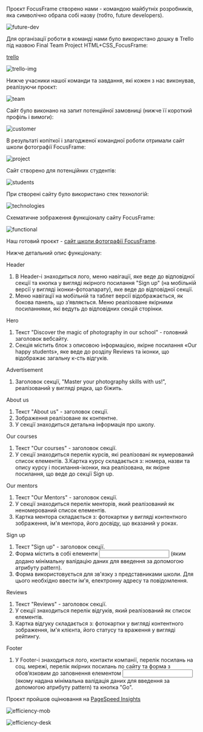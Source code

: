Проєкт FocusFrame створено нами - командою майбутніх розробників, яка символічно
обрала собі назву <FUTURE DEV /> (тобто, future developers).

![future-dev](./src/img/readme/future-dev.jpg)

Для організації роботи в команді нами було використано дошку в Trello під назвою
Final Team Project HTML+CSS_FocusFrame:

[trello](https://trello.com/b/xvCubDyO/final-team-project-htmlcssfocusframe)

![trello-img](./src/img/readme/trello.jpg)

Нижче учасники нашої команди та завдання, які кожен з нас виконував, реалізуючи
проєкт:

![team](./src/img/readme/team.jpg)

Сайт було виконано на запит потенційної замовниці (нижче її короткий профіль і
вимоги):

![customer](./src/img/readme/customer.jpg)

В результаті копіткої і злагодженої командної роботи отримали сайт школи
фотографії FocusFrame:

![project](./src/img/readme/project.jpg)

Сайт створено для потенційних студентів:

![students](./src/img/readme/students.jpg)

При створені сайту було використано стек технологій:

![technologies](./src/img/readme/technologies.jpg)

Cхематичне зображення функціоналу сайту FocusFrame:

![functional](./src/img/readme/functional.jpg)

Наш готовий проєкт -
[сайт школи фотографії FocusFrame](https://yilchik.github.io/project-future-dev/).

Нижче детальний опис функціоналу:

Header

1. В Header-і знаходиться лого, меню навігації, яке веде до відповідної секції
   та кнопка у вигляді якірного посилання "Sign up" (на мобільній версії у
   вигляді іконки-фотоапарату), яке веде до відповідної секції.
2. Меню навігації на мобільній та таблет версії відображається, як бокова
   панель, що зʼявляється. Меню реалізоване якірними посиланнями, які ведуть до
   відповідних секцій сторінки.

Hero

1. Текст "Discover the magic of photography in our school" - головний заголовок
   вебсайту.
2. Секція містить блок з описовою інформацією, якірне посилання «Our happy
   students», яке веде до розділу Reviews та іконки, що відображає загальну
   к-сть відгуків.

Advertisement

1. Заголовок секції, "Master your photography skills with us!", реалізований у
   вигляді рядка, що біжить.

About us

1. Текст "About us" - заголовок секції.
2. Зображення реалізоване як контентне.
3. У секції знаходиться детальна інформація про школу.

Our courses

1. Текст "Our courses" - заголовок секції.
2. У секції знаходиться перелік курсів, які реалізовані як нумерований список
   елементів. 3.Картка курсу складається з: номера, назви та опису курсу і
   посилання-іконки, яка реалізована, як якірне посилання, що веде до секції
   Sign up.

Our mentors

1. Текст "Our Mentors" - заголовок секції.
2. У секції знаходиться перелік менторів, який реалізований як неномерований
   список елементів.
3. Картка ментора складається з: фотокартки у вигляді контентного зображення,
   ім'я ментора, його досвіду, що вказаний у роках.

Sign up

1. Текст "Sign up" - заголовок секції.
2. Форма містить в собі елементи <input> (яким додано мінімальну валідацію даних
   для введення за допомогою атрибуту pattern).
3. Форма використовується для зв'язку з представниками школи. Для цього
   необхідно ввести ім'я, електронну адресу та повідомлення.

Reviews

1. Текст "Reviews" - заголовок секції.
2. У секції знаходиться перелік відгуків, який реалізований як список елементів.
3. Картка відгуку складається з: фотокартки у вигляді контентного зображення,
   ім'я клієнта, його статусу та враження у вигляді рейтингу.

Footer

1. У Footer-і знаходиться лого, контакти компанії, перелік посилань на соц.
   мережі, перелік якірних посилань по сайту та форма з обовʼязковим до
   заповнення елементом <input> (якому надана мінімальна валідація даних для
   введення за допомогою атрибуту pattern) та кнопка "Go".

Проєкт пройшов оцінювання на [PageSpeed Insights](https://pagespeed.web.dev/)

![efficiency-mob](./src/img/readme/efficiency-mob.jpg)

![efficiency-desk](./src/img/readme/efficiency-desk.jpg)
